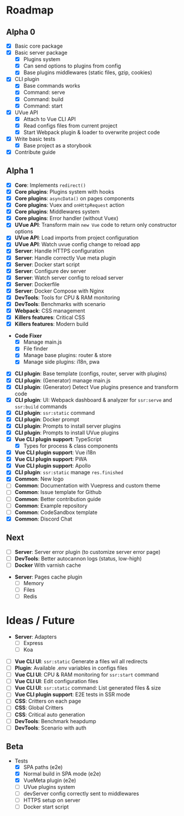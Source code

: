 # Roadmap

## Alpha 0

- [x] Basic core package
- [x] Basic server package
  - [x] Plugins system
  - [x] Can send options to plugins from config
  - [x] Base plugins middlewares (static files, gzip, cookies)
- [x] CLI plugin
  - [x] Base commands works
  - [x] Command: serve
  - [x] Command: build
  - [x] Command: start
- [x] UVue API
  - [x] Attach to Vue CLI API
  - [x] Read configs files from current project
  - [x] Start Webpack plugin & loader to overwrite project code
- [x] Write basic tests
  - [x] Base project as a storybook
- [x] Contribute guide

## Alpha 1

- [x] **Core**: Implements `redirect()`
- [x] **Core plugins**: Plugins system with hooks
- [x] **Core plugins**: `asyncData()` on pages components
- [x] **Core plugins**: Vuex and `onHttpRequest` action
- [x] **Core plugins**: Middlewares system
- [x] **Core plugins**: Error handler (without Vuex)
- [x] **UVue API**: Transform main `new Vue` code to return only constructor options
- [x] **UVue API**: Load imports from project configuration
- [x] **UVue API**: Watch uvue config change to reload app
- [x] **Server**: Handle HTTPS configuration
- [x] **Server**: Handle correctly Vue meta plugin
- [x] **Server**: Docker start script
- [x] **Server**: Configure dev server
- [x] **Server**: Watch server config to reload server
- [x] **Server**: Dockerfile
- [x] **Server**: Docker Compose with Nginx
- [x] **DevTools**: Tools for CPU & RAM monitoring
- [x] **DevTools**: Benchmarks with scenario
- [x] **Webpack**: CSS management
- [x] **Killers features**: Critical CSS
- [x] **Killers features**: Modern build
- **Code Fixer**
  - [x] Manage main.js
  - [x] File finder
  - [x] Manage base plugins: router & store
  - [x] Manage side plugins: i18n, pwa
- [x] **CLI plugin**: Base template (configs, router, server with plugins)
- [x] **CLI plugin**: (Generator) manage main.js
- [x] **CLI plugin**: (Generator) Detect Vue plugins presence and transform code
- [x] **CLI plugin**: UI: Webpack dashboard & analyzer for `ssr:serve` and `ssr:build` commands
- [x] **CLI plugin**: `ssr:static` command
- [x] **CLI plugin**: Docker prompt
- [x] **CLI plugin**: Prompts to install server plugins
- [x] **CLI plugin**: Prompts to install UVue plugins
- [x] **Vue CLI plugin support**: TypeScript
  - [x] Types for process & class components
- [x] **Vue CLI plugin support**: Vue i18n
- [x] **Vue CLI plugin support**: PWA
- [x] **Vue CLI plugin support**: Apollo
- [x] **CLI plugin**: `ssr:static` manage `res.finished`
- [x] **Common**: New logo
- [ ] **Common**: Documentation with Vuepress and custom theme
- [ ] **Common**: Issue template for Github
- [ ] **Common**: Better contribution guide
- [ ] **Common**: Example repository
- [ ] **Common**: CodeSandbox template
- [x] **Common**: Discord Chat

## Next

- [ ] **Server**: Server error plugin (to customize server error page)
- [ ] **DevTools**: Better autocannon logs (status, low-high)
- [ ] **Docker** With varnish cache
- **Server**: Pages cache plugin
  - [ ] Memory
  - [ ] Files
  - [ ] Redis

# Ideas / Future

- **Server**: Adapters
  - [ ] Express
  - [ ] Koa
- [ ] **Vue CLI UI**: `ssr:static` Generate a files wil all redirects
- [ ] **Plugin**: Available .env variables in configs files
- [ ] **Vue CLI UI**: CPU & RAM monitoring for `ssr:start` command
- [ ] **Vue CLI UI**: Edit configuration files
- [ ] **Vue CLI UI**: `ssr:static` command: List generated files & size
- [ ] **Vue CLI plugin support**: E2E tests in SSR mode
- [ ] **CSS**: Critters on each page
- [ ] **CSS**: Global Critters
- [ ] **CSS**: Critical auto generation
- [ ] **DevTools**: Benchmark heapdump
- [ ] **DevTools**: Scenario with auth

## Beta

- Tests
  - [x] SPA paths (e2e)
  - [x] Normal build in SPA mode (e2e)
  - [x] VueMeta plugin (e2e)
  - [ ] UVue plugins system
  - [ ] devServer config correctly sent to middlewares
  - [ ] HTTPS setup on server
  - [ ] Docker start script
